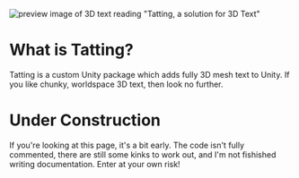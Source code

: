 ![preview image of 3D text reading "Tatting, a solution for 3D Text"](https://github.com/Kelpow/com.bottinogames.tatting/blob/main/Documentation~/ExampleAnimation.gif?raw=true)

# What is Tatting?
Tatting is a custom Unity package which adds fully 3D mesh text to Unity. If you like chunky, worldspace 3D text, then look no further.

# Under Construction
If you're looking at this page, it's a bit early. The code isn't fully commented, there are still some kinks to work out, and I'm not fishished writing documentation.
Enter at your own risk!

